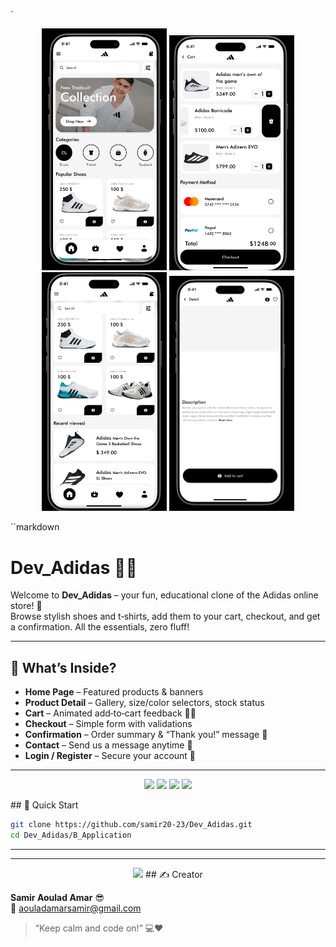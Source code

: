 `
<p align="center">
  <img src="./B_Maquette_design/homepage.PNG" width="200"/>
    <img src="./B_Maquette_design/cart.png" width="200"/>
      <img src="./B_Maquette_design/product.png" width="200"/>
          <img src="./B_Maquette_design/betail.png" width="200"/>
</p>

``markdown
# Dev_Adidas 🏬👟

Welcome to **Dev_Adidas** – your fun, educational clone of the Adidas online store! 🎉  
Browse stylish shoes and t‑shirts, add them to your cart, checkout, and get a confirmation. All the essentials, zero fluff!

---


## 🧩 What’s Inside?
- **Home Page** – Featured products & banners  
- **Product Detail** – Gallery, size/color selectors, stock status  
- **Cart** – Animated add‑to‑cart feedback 🛒✨  
- **Checkout** – Simple form with validations  
- **Confirmation** – Order summary & “Thank you!” message 🙌  
- **Contact** – Send us a message anytime 💌  
- **Login / Register** – Secure your account 🔐  

---
<p align="center">
  <img src="https://media3.giphy.com/media/v1.Y2lkPTc5MGI3NjExNWN4dWZkYzBvb3R4NDkyb3A1eGF0cHRlaTRjZHZmMDdleTI2aG92bCZlcD12MV9pbnRlcm5hbF9naWZfYnlfaWQmY3Q9Zw/rJxtYAdhOnwAZlR5pW/giphy.gif" width="60"/>
    <img src="https://media2.giphy.com/media/l0HlL827vOLbrrWAE/200.webp?cid=ecf05e47o5zgjten0vfjlokwn8iz9ysgam7af3fu9hzu9ld0&ep=v1_gifs_related&rid=200.webp&ct=g" width="60"/>
      <img src="https://media4.giphy.com/media/1I0hlkzhi4zSmpqHrH/giphy.webp?cid=ecf05e47cn8ae3xp8kf9a0dolvvobpgnzve7g2yd3yegfl9d&ep=v1_gifs_related&rid=giphy.webp&ct=g" width="60"/>
          <img src="https://media0.giphy.com/media/jGFOU6WSXrSzm/giphy.webp?cid=ecf05e47cn8ae3xp8kf9a0dolvvobpgnzve7g2yd3yegfl9d&ep=v1_gifs_related&rid=giphy.webp&ct=g" width="60"/>
</p>
## 🚀 Quick Start

```bash
git clone https://github.com/samir20-23/Dev_Adidas.git
cd Dev_Adidas/B_Application 
```

---
---
<p align="center">
  <img src="https://media1.giphy.com/media/v1.Y2lkPTc5MGI3NjExeWh2ZXk0NWc3aGwzb2psbGJjdGppeDJpdjY3bTZua2xyNnMxMDg3cyZlcD12MV9pbnRlcm5hbF9naWZfYnlfaWQmY3Q9Zw/jPNxvhkqsUlfhqr3IT/giphy.gif" width="200"/>
## ✍️ Creator

**Samir Aoulad Amar** 😎  
📧 aouladamarsamir@gmail.com  

> “Keep calm and code on!” 💻❤️
 

